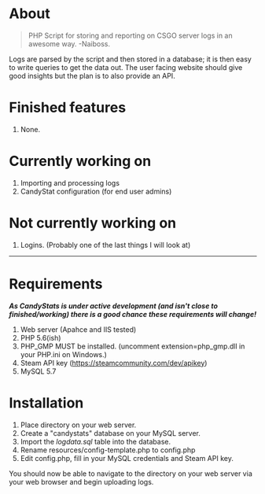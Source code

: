 # About
> PHP Script for storing and reporting on CSGO server logs in an awesome way.
> -Naiboss.

Logs are parsed by the script and then stored in a database; it is then easy to write queries to get the data out. 
The user facing website should give good insights but the plan is to also provide an API. 

# Finished features
1. None.

# Currently working on
1. Importing and processing logs
2. CandyStat configuration (for end user admins)

# Not currently working on
1. Logins. (Probably one of the last things I will look at)

---
# Requirements
**_As CandyStats is under active development (and isn't close to finished/working) there is a good chance these requirements will change!_**
1. Web server (Apahce and IIS tested)
2. PHP 5.6(ish)
3. PHP_GMP MUST be installed. (uncomment extension=php_gmp.dll in your PHP.ini on Windows.)
4. Steam API key (https://steamcommunity.com/dev/apikey)
3. MySQL 5.7

# Installation
1. Place directory on your web server. 
2. Create a "candystats" database on your MySQL server.
3. Import the _logdata.sql_ table into the database.
4. Rename resources/config-template.php to config.php
5. Edit config.php, fill in your MySQL credentials and Steam API key.

You should now be able to navigate to the directory on your web server via your web browser and begin uploading logs.
